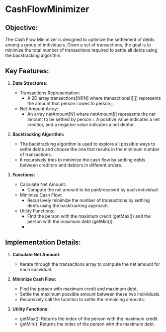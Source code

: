 # CashFlowMinimizer

## Objective: 
The Cash Flow Minimizer is designed to optimize the settlement of debts among a group of individuals. Given a set of transactions, the goal is to minimize the total number of transactions required to settle all debts using the backtracking algorithm.

## Key Features:

1. **Data Structures:**
    - Transactions Representation:
      - A 2D array transactions[N][N] where transactions[i][j] represents the amount that person i owes to person j.
    - Net Amount Array:
      - An array netAmount[N] where netAmount[i] represents the net amount to be settled by person i. A positive value indicates a net creditor, and a negative value indicates a net debtor.

3. **Backtracking Algorithm:**

    - The backtracking algorithm is used to explore all possible ways to settle debts and choose the one that results in the minimum number of transactions.
    - It recursively tries to minimize the cash flow by settling debts between creditors and debtors in different orders.
3. **Functions:**

    - Calculate Net Amount:
      - Compute the net amount to be paid/received by each individual.
    - Minimize Cash Flow:
      - Recursively minimize the number of transactions by settling debts using the backtracking approach.
    - Utility Functions:
      - Find the person with the maximum credit (getMax()) and the person with the maximum debt (getMin()).
      - 
## Implementation Details:
1. **Calculate Net Amount:**

    - Iterate through the transactions array to compute the net amount for each individual.
2. **Minimize Cash Flow:**

    - Find the person with maximum credit and maximum debt.
    - Settle the maximum possible amount between these two individuals.
    - Recursively call the function to settle the remaining amounts.
3. **Utility Functions:**

    - getMax(): Returns the index of the person with the maximum credit.
    - getMin(): Returns the index of the person with the maximum debt.
